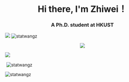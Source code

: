 <h1 align="center">Hi there, I'm Zhiwei！</h1>
<h3 align="center">A Ph.D. student at HKUST</h3>

<p align="left">
  <img  src="https://visitor-badge.glitch.me/badge?page_id=statwangz" />
  <img src="https://komarev.com/ghpvc/?username=statwangz&label=Profile%20views&color=0e75b6&style=flat" alt="statwangz" /> 
</p>

<div align="center">
    <img  src="https://github-readme-stats.vercel.app/api/top-langs/?username=statwangz&theme=vue" />
</div>

<p align="left">
  <img src="https://activity-graph.herokuapp.com/graph?username=statwangz&theme=react-dark" />
</p>

<p>&nbsp;<img align="center" src="https://github-readme-stats.vercel.app/api?username=statwangz&show_icons=true&locale=en" alt="statwangz" /></p>

<p>
  <img align="center" src="https://github-readme-streak-stats.herokuapp.com/?user=statwangz&" alt="statwangz" />
</p>
